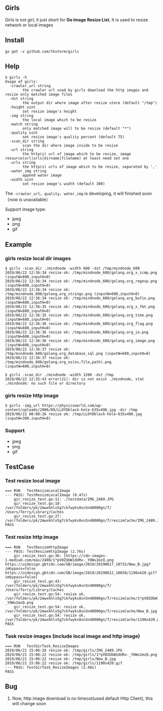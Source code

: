 ## Girls
Girls is not girl, it just short for **Go Image Resize List**, It is used
to resize network or local images

## Install
```
go get -v github.com/tkstorm/girls

```

## Help
```
$ girls -h
Usage of girls:
  -crawler_url string
    	the crawler url used by girls download the http images and resize only matched image files
  -dst string
    	the output dir where image after resize store (default "/tmp")
  -height uint
    	set resize image's height
  -img string
    	the local image which to be resize
  -match string
    	only matched image will to be resize (default "*")
  -quality uint
    	set resize image's quality percent (default 75)
  -scan_dir string
    	scan the dir where image inside to be resize
  -url string
    	the http(s) url of image which to be resize, image resource(url|urls|dirname|filename) at least need set one
  -urls string
    	the http(s) urls of image which to be resize, separated by ','
  -water_img string
    	append water image
  -width uint
    	set resize image's width (default 300)
```

The `-crawler_url`、`quality`、`water_img` is developing, it will finished 
soon（now is unavailable）

Support image type:

- jpeg
- png
- gif

## Example

### girls resize local dir images
```
$ girls -scan_dir ./mindnode -width 600 -dst /tmp/mindnode_600
2019/06/22 12:36:34 resize ok: /tmp/mindnode_600/golang.org_x_icmp.png (inputW=600,inputH=0)
2019/06/22 12:36:34 resize ok: /tmp/mindnode_600/golang.org_regexp.png (inputW=600,inputH=0)
2019/06/22 12:36:34 resize ok: /tmp/mindnode_600/golang.org_strings.png (inputW=600,inputH=0)
2019/06/22 12:36:34 resize ok: /tmp/mindnode_600/golang.org_bufio.png (inputW=600,inputH=0)
2019/06/22 12:36:35 resize ok: /tmp/mindnode_600/golang.org_x_fmt.png (inputW=600,inputH=0)
2019/06/22 12:36:35 resize ok: /tmp/mindnode_600/golang.org_time.png (inputW=600,inputH=0)
2019/06/22 12:36:36 resize ok: /tmp/mindnode_600/golang.org_flag.png (inputW=600,inputH=0)
2019/06/22 12:36:36 resize ok: /tmp/mindnode_600/golang.org_io.png (inputW=600,inputH=0)
2019/06/22 12:36:36 resize ok: /tmp/mindnode_600/golang.org_image.png (inputW=600,inputH=0)
2019/06/22 12:36:37 resize ok: /tmp/mindnode_600/golang.org_database_sql.png (inputW=600,inputH=0)
2019/06/22 12:36:37 resize ok: /tmp/mindnode_600/golang.org_os(os,file,path).png (inputW=600,inputH=0)

$ girls -scan_dir ./mindnode -width 1200 -dst /tmp
2019/06/22 12:35:43 error(21): dir is not exist ./mindnode, stat ./mindnode: no such file or directory
```

### girls resize http image
```
$ girls -img_url https://physicsworld.com/wp-content/uploads/2006/09/LLOYDblack-hole-635x496.jpg -dir /tmp
2019/06/22 00:08:26 resize ok: /tmp/LLOYDblack-hole-635x496.jpg (inputW=300,inputH=0)
```

### Support 
- jpeg
- png
- gif

## TestCase

### Test resize local image
```
=== RUN   TestResizeLocalImage
--- PASS: TestResizeLocalImage (0.47s)
    gir_resize_test.go:11: ./testdata/IMG_2489.JPG
    gir_resize_test.go:18: /var/folders/pk/2mwxkhlx5g7ckfwyks8vn3n40000gn/T/ /Users/Terry/Library/Caches
    gir_resize_test.go:27: /var/folders/pk/2mwxkhlx5g7ckfwyks8vn3n40000gn/T/resizeCache/IMG_2489.JPG
PASS
```

### Test resize http image
```
=== RUN   TestResizeHttpImage
--- PASS: TestResizeHttpImage (2.76s)
    gir_resize_test.go:36: [https://cdn-images-1.medium.com/max/2400/1*pV0ZUbW1dURx-_YOWu1mzQ.png https://uidesign.gbtcdn.com/GB/image/2019/20190617_10732/New_B.jpg?imbypass=false https://uidesign.gbtcdn.com/GB/image/2019/20190612_10650/1190x420.gif?imbypass=false]
    gir_resize_test.go:43: /var/folders/pk/2mwxkhlx5g7ckfwyks8vn3n40000gn/T/ /Users/Terry/Library/Caches
    gir_resize_test.go:54: resize ok, /var/folders/pk/2mwxkhlx5g7ckfwyks8vn3n40000gn/T/resizeCache/1*pV0ZUbW1dURx-_YOWu1mzQ.png
    gir_resize_test.go:54: resize ok, /var/folders/pk/2mwxkhlx5g7ckfwyks8vn3n40000gn/T/resizeCache/New_B.jpg
    gir_resize_test.go:54: resize ok, /var/folders/pk/2mwxkhlx5g7ckfwyks8vn3n40000gn/T/resizeCache/1190x420.gif
PASS
```

### Task resize images (include local image and http image)

```
=== RUN   TestGirTask_ResizeImages
2019/06/21 15:06:20 resize ok: /tmp/girls/IMG_2489.JPG
2019/06/21 15:06:22 resize ok: /tmp/girls/1*pV0ZUbW1dURx-_YOWu1mzQ.png
2019/06/21 15:06:22 resize ok: /tmp/girls/New_B.jpg
2019/06/21 15:06:22 resize ok: /tmp/girls/1190x420.gif
--- PASS: TestGirTask_ResizeImages (2.48s)
PASS
```

## Bug
1. Now, http image download is no timeout(used default Http Client), this will change soon
